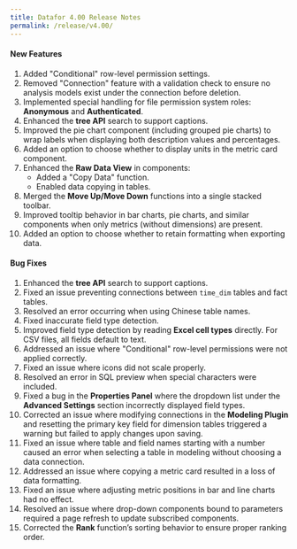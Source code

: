 ```yaml
---
title: Datafor 4.00 Release Notes
permalink: /release/v4.00/
---
```



#### **New Features**  
1. Added "Conditional" row-level permission settings.  
2. Removed "Connection" feature with a validation check to ensure no analysis models exist under the connection before deletion.  
3. Implemented special handling for file permission system roles: **Anonymous** and **Authenticated**.  
4. Enhanced the **tree API** search to support captions.  
5. Improved the pie chart component (including grouped pie charts) to wrap labels when displaying both description values and percentages.  
6. Added an option to choose whether to display units in the metric card component.  
7. Enhanced the **Raw Data View** in components:  
   - Added a "Copy Data" function.  
   - Enabled data copying in tables.  
8. Merged the **Move Up/Move Down** functions into a single stacked toolbar.  
9. Improved tooltip behavior in bar charts, pie charts, and similar components when only metrics (without dimensions) are present.  
10. Added an option to choose whether to retain formatting when exporting data.  

#### **Bug Fixes**  
1. Enhanced the **tree API** search to support captions.  
2. Fixed an issue preventing connections between `time_dim` tables and fact tables.  
3. Resolved an error occurring when using Chinese table names.  
4. Fixed inaccurate field type detection.  
5. Improved field type detection by reading **Excel cell types** directly. For CSV files, all fields default to text.  
6. Addressed an issue where "Conditional" row-level permissions were not applied correctly.  
7. Fixed an issue where icons did not scale properly.  
8. Resolved an error in SQL preview when special characters were included.  
9. Fixed a bug in the **Properties Panel** where the dropdown list under the **Advanced Settings** section incorrectly displayed field types.  
10. Corrected an issue where modifying connections in the **Modeling Plugin** and resetting the primary key field for dimension tables triggered a warning but failed to apply changes upon saving.  
11. Fixed an issue where table and field names starting with a number caused an error when selecting a table in modeling without choosing a data connection.  
12. Addressed an issue where copying a metric card resulted in a loss of data formatting.  
13. Fixed an issue where adjusting metric positions in bar and line charts had no effect.  
14. Resolved an issue where drop-down components bound to parameters required a page refresh to update subscribed components.  
15. Corrected the **Rank** function’s sorting behavior to ensure proper ranking order.  
